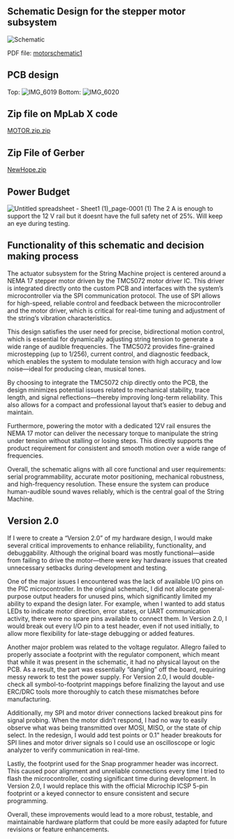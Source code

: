 ## Schematic Design for the stepper motor subsystem

![Schematic](https://github.com/user-attachments/assets/7bf313e3-64be-41f7-892a-18e94b7d48cf)

PDF file: [motorschematic1](https://github.com/user-attachments/assets/b3c4dea8-ef0b-482a-9b60-208d41d88e1c)

## PCB design
Top:
![IMG_6019](https://github.com/user-attachments/assets/a1a112fe-d946-49b7-b149-1d3e7b069486)
Bottom:
![IMG_6020](https://github.com/user-attachments/assets/56a20741-86c8-44ec-ac2d-e78fc75e1cf0)

## Zip file on MpLab X code

[MOTOR.zip.zip](https://github.com/user-attachments/files/19984532/MOTOR.zip.zip)



## Zip File of Gerber

[NewHope.zip](https://github.com/user-attachments/files/19984448/NewHope.zip)






## Power Budget

![Untitled spreadsheet - Sheet1 (1)_page-0001 (1)](https://github.com/user-attachments/assets/33cfeae8-e38f-417e-bd09-71f148c52443)
The 2 A is enough to support the 12 V rail but it doesnt have the full safety net of 25%. Will keep an eye during testing. 



## Functionality of this schematic and decision making process

The actuator subsystem for the String Machine project is centered around a NEMA 17 stepper motor driven by the TMC5072 motor driver IC. This driver is integrated directly onto the custom PCB and interfaces with the system’s microcontroller via the SPI communication protocol. The use of SPI allows for high-speed, reliable control and feedback between the microcontroller and the motor driver, which is critical for real-time tuning and adjustment of the string’s vibration characteristics.

This design satisfies the user need for precise, bidirectional motion control, which is essential for dynamically adjusting string tension to generate a wide range of audible frequencies. The TMC5072 provides fine-grained microstepping (up to 1/256), current control, and diagnostic feedback, which enables the system to modulate tension with high accuracy and low noise—ideal for producing clean, musical tones.

By choosing to integrate the TMC5072 chip directly onto the PCB, the design minimizes potential issues related to mechanical stability, trace length, and signal reflections—thereby improving long-term reliability. This also allows for a compact and professional layout that’s easier to debug and maintain.

Furthermore, powering the motor with a dedicated 12V rail ensures the NEMA 17 motor can deliver the necessary torque to manipulate the string under tension without stalling or losing steps. This directly supports the product requirement for consistent and smooth motion over a wide range of frequencies.

Overall, the schematic aligns with all core functional and user requirements: serial programmability, accurate motor positioning, mechanical robustness, and high-frequency resolution. These ensure the system can produce human-audible sound waves reliably, which is the central goal of the String Machine.

## Version 2.0 

If I were to create a “Version 2.0” of my hardware design, I would make several critical improvements to enhance reliability, functionality, and debuggability. Although the original board was mostly functional—aside from failing to drive the motor—there were key hardware issues that created unnecessary setbacks during development and testing.

One of the major issues I encountered was the lack of available I/O pins on the PIC microcontroller. In the original schematic, I did not allocate general-purpose output headers for unused pins, which significantly limited my ability to expand the design later. For example, when I wanted to add status LEDs to indicate motor direction, error states, or UART communication activity, there were no spare pins available to connect them. In Version 2.0, I would break out every I/O pin to a test header, even if not used initially, to allow more flexibility for late-stage debugging or added features.

Another major problem was related to the voltage regulator. Allegro failed to properly associate a footprint with the regulator component, which meant that while it was present in the schematic, it had no physical layout on the PCB. As a result, the part was essentially “dangling” off the board, requiring messy rework to test the power supply. For Version 2.0, I would double-check all symbol-to-footprint mappings before finalizing the layout and use ERC/DRC tools more thoroughly to catch these mismatches before manufacturing.

Additionally, my SPI and motor driver connections lacked breakout pins for signal probing. When the motor didn’t respond, I had no way to easily observe what was being transmitted over MOSI, MISO, or the state of chip select. In the redesign, I would add test points or 0.1" header breakouts for SPI lines and motor driver signals so I could use an oscilloscope or logic analyzer to verify communication in real-time.

Lastly, the footprint used for the Snap programmer header was incorrect. This caused poor alignment and unreliable connections every time I tried to flash the microcontroller, costing significant time during development. In Version 2.0, I would replace this with the official Microchip ICSP 5-pin footprint or a keyed connector to ensure consistent and secure programming.

Overall, these improvements would lead to a more robust, testable, and maintainable hardware platform that could be more easily adapted for future revisions or feature enhancements.
